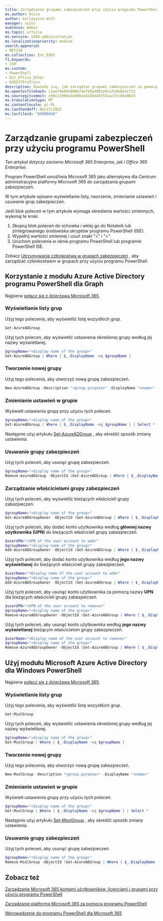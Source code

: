 ```yaml
---
title: Zarządzanie grupami zabezpieczeń przy użyciu programu PowerShell
ms.author: kvice
author: kelleyvice-msft
manager: scotv
audience: Admin
ms.topic: article
ms.service: o365-administration
ms.localizationpriority: medium
search.appverid:
- MET150
ms.collection: Ent_O365
f1.keywords:
- CSH
ms.custom:
- PowerShell
- Ent_Office_Other
- O365ITProTrain
description: Dowiedz się, jak zarządzać grupami zabezpieczeń za pomocą programu PowerShell.
ms.openlocfilehash: c1ae74e60eb00e74efe5ad881e9ce3c0ebb3cf12
ms.sourcegitcommit: e50c13d9be3ed05ecb156d497551acf2c9da9015
ms.translationtype: MT
ms.contentlocale: pl-PL
ms.lasthandoff: 04/27/2022
ms.locfileid: "65099416"
---
```

# <a name="manage-security-groups-with-powershell"></a>Zarządzanie grupami zabezpieczeń przy użyciu programu PowerShell

*Ten artykuł dotyczy zarówno Microsoft 365 Enterprise, jak i Office 365 Enterprise.*

Program PowerShell umożliwia Microsoft 365 jako alternatywa dla Centrum administracyjne platformy Microsoft 365 do zarządzania grupami zabezpieczeń. 

W tym artykule opisano wyświetlanie listy, tworzenie, zmienianie ustawień i usuwanie grup zabezpieczeń. 

Jeśli blok poleceń w tym artykule wymaga określenia wartości zmiennych, wykonaj te kroki.

1. Skopiuj blok poleceń do schowka i wklej go do Notatnik lub zintegrowanego środowiska skryptów programu PowerShell (ISE).
2. Wypełnij wartości zmiennej i usuń znaki "<" i ">".
3. Uruchom polecenia w oknie programu PowerShell lub programie PowerShell ISE.

Zobacz [Utrzymywanie członkostwa w grupach zabezpieczeń](maintain-group-membership-with-microsoft-365-powershell.md) , aby zarządzać członkostwem w grupach przy użyciu programu PowerShell.

## <a name="use-the-azure-active-directory-powershell-for-graph-module"></a>Korzystanie z modułu Azure Active Directory programu PowerShell dla Graph

Najpierw [połącz się z dzierżawą Microsoft 365](connect-to-microsoft-365-powershell.md#connect-with-the-azure-active-directory-powershell-for-graph-module).

### <a name="list-your-groups"></a>Wyświetlanie listy grup

Użyj tego polecenia, aby wyświetlić listę wszystkich grup.

```powershell
Get-AzureADGroup
```
Użyj tych poleceń, aby wyświetlić ustawienia określonej grupy według jej nazwy wyświetlanej.

```powershell
$groupName="<display name of the group>"
Get-AzureADGroup | Where { $_.DisplayName -eq $groupName }
```

### <a name="create-a-new-group"></a>Tworzenie nowej grupy

Użyj tego polecenia, aby utworzyć nową grupę zabezpieczeń.

```powershell
New-AzureADGroup -Description "<group purpose>" -DisplayName "<name>" -MailEnabled $false -SecurityEnabled $true -MailNickName "<email name>"
```

### <a name="change-the-settings-on-a-group"></a>Zmienianie ustawień w grupie

Wyświetl ustawienia grupy przy użyciu tych poleceń.

```powershell
$groupName="<display name of the group>"
Get-AzureADGroup | Where { $_.DisplayName -eq $groupName } | Select *
```

Następnie użyj artykułu [Set-AzureADGroup](/powershell/module/azuread/set-azureadgroup) , aby określić sposób zmiany ustawienia.

### <a name="remove-a-security-group"></a>Usuwanie grupy zabezpieczeń

Użyj tych poleceń, aby usunąć grupę zabezpieczeń.

```powershell
$groupName="<display name of the group>"
Remove-AzureADGroup -ObjectId (Get-AzureADGroup | Where { $_.DisplayName -eq $groupName }).ObjectId
```

### <a name="manage-the-owners-of-a-security-group"></a>Zarządzanie właścicielami grupy zabezpieczeń

Użyj tych poleceń, aby wyświetlić bieżących właścicieli grupy zabezpieczeń.

```powershell
$groupName="<display name of the group>"
Get-AzureADGroupOwner -ObjectId (Get-AzureADGroup | Where { $_.DisplayName -eq $groupName }).ObjectId
```
Użyj tych poleceń, aby dodać konto użytkownika według **głównej nazwy użytkownika (UPN)** do bieżących właścicieli grupy zabezpieczeń.

```powershell
$userUPN="<UPN of the user account to add>"
$groupName="<display name of the group>"
Add-AzureADGroupOwner -ObjectId (Get-AzureADGroup | Where { $_.DisplayName -eq $groupName }).ObjectId -RefObjectId (Get-AzureADUser | Where { $_.UserPrincipalName -eq $userUPN }).ObjectId
```
Użyj tych poleceń, aby dodać konto użytkownika według **jego nazwy wyświetlanej** do bieżących właścicieli grupy zabezpieczeń.

```powershell
$userName="<Display name of the user account to add>"
$groupName="<display name of the group>"
Add-AzureADGroupOwner -ObjectId (Get-AzureADGroup | Where { $_.DisplayName -eq $groupName }).ObjectId -RefObjectId (Get-AzureADUser | Where { $_.DisplayName -eq $userName }).ObjectId
```
Użyj tych poleceń, aby usunąć konto użytkownika za pomocą nazwy **UPN** dla bieżących właścicieli grupy zabezpieczeń.

```powershell
$userUPN="<UPN of the user account to remove>"
$groupName="<display name of the group>"
Remove-AzureADGroupOwner -ObjectId (Get-AzureADGroup | Where { $_.DisplayName -eq $groupName }).ObjectId -OwnerId (Get-AzureADUser | Where { $_.UserPrincipalName -eq $userUPN }).ObjectId
```

Użyj tych poleceń, aby usunąć konto użytkownika według **jego nazwy wyświetlanej** bieżącym właścicielom grupy zabezpieczeń.

```powershell
$userName="<Display name of the user account to remove>"
$groupName="<display name of the group>"
Remove-AzureADGroupOwner -ObjectId (Get-AzureADGroup | Where { $_.DisplayName -eq $groupName }).ObjectId -OwnerId (Get-AzureADUser | Where { $_.DisplayName -eq $userName }).ObjectId
```

## <a name="use-the-microsoft-azure-active-directory-module-for-windows-powershell"></a>Użyj modułu Microsoft Azure Active Directory dla Windows PowerShell

Najpierw [połącz się z dzierżawą Microsoft 365](connect-to-microsoft-365-powershell.md#connect-with-the-microsoft-azure-active-directory-module-for-windows-powershell).

### <a name="list-your-groups"></a>Wyświetlanie listy grup

Użyj tego polecenia, aby wyświetlić listę wszystkich grup.

```powershell
Get-MsolGroup
```
Użyj tych poleceń, aby wyświetlić ustawienia określonej grupy według jej nazwy wyświetlanej.

```powershell
$groupName="<display name of the group>"
Get-MsolGroup | Where { $_.DisplayName -eq $groupName }
```

### <a name="create-a-new-group"></a>Tworzenie nowej grupy

Użyj tego polecenia, aby utworzyć nową grupę zabezpieczeń.

```powershell
New-MsolGroup -Description "<group purpose>" -DisplayName "<name>"
```

### <a name="change-the-settings-on-a-group"></a>Zmienianie ustawień w grupie

Wyświetl ustawienia grupy przy użyciu tych poleceń.

```powershell
$groupName="<display name of the group>"
Get-MsolGroup | Where { $_.DisplayName -eq $groupName } | Select *
```

Następnie użyj artykułu [Set-MsolGroup](/powershell/module/msonline/set-msolgroup) , aby określić sposób zmiany ustawienia.

### <a name="remove-a-security-group"></a>Usuwanie grupy zabezpieczeń

Użyj tych poleceń, aby usunąć grupę zabezpieczeń.

```powershell
$groupName="<display name of the group>"
Remove-MsolGroup -ObjectId (Get-AzureADGroup | Where { $_.DisplayName -eq $groupName }).ObjectId
```

## <a name="see-also"></a>Zobacz też

[Zarządzanie Microsoft 365 kontami użytkowników, licencjami i grupami przy użyciu programu PowerShell](manage-user-accounts-and-licenses-with-microsoft-365-powershell.md)
  
[Zarządzanie platformą Microsoft 365 za pomocą programu PowerShell](manage-microsoft-365-with-microsoft-365-powershell.md)
  
[Wprowadzenie do programu PowerShell dla Microsoft 365](getting-started-with-microsoft-365-powershell.md)
